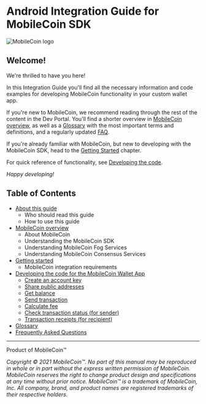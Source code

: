 # Android Integration Guide for MobileCoin SDK

![MobileCoin logo](images/mobilecoin-logo.png)

## Welcome!

We're thrilled to have you here!

In this Integration Guide you'll find all the necessary information and code examples for developing MobileCoin functionality in your custom wallet app.

If you're new to MobileCoin, we recommend reading through the rest of the content in the Dev Portal. You'll find a shorter overview in [MobileCoin overview](mobilecoin.md), as well as a [Glossary](glossary.md) with the most important terms and definitions, and a regularly updated [FAQ](faq.md).

If you're already familiar with MobileCoin, but new to developing with the MobileCoin SDK, head to the [Getting Started](getting-started.md) chapter.

For quick reference of functionality, see [Developing the code](dev-overview/).

*Happy developing!*

## Table of Contents

* [About this guide](about.md)
  * Who should read this guide
  * How to use this guide
* [MobileCoin overview](/docs/mobilecoin.md)
  * About MobileCoin
  * Understanding the MobileCoin SDK
  * Understanding MobileCoin Fog Services
  * Understanding MobileCoin Consensus Services
* [Getting started](getting-started.md)
  * MobileCoin integration requirements
* [Developing the code for the MobileCoin Wallet App](dev-overview/)
  * [Create an account key](dev-overview/create-account-key.md)
  * [Share public addresses](dev-overview/share-public-addresses.md)
  * [Get balance](dev-overview/get-balance.md)
  * [Send transaction](dev-overview/send-transaction.md)
  * [Calculate fee](dev-overview/calculate-fee.md)
  * [Check transaction status (for sender)](dev-overview/check-transaction-status.md)
  * [Transaction receipts (for recipient)](dev-overview/transaction-receipts.md)
* [Glossary](glossary.md)
* [Frequently Asked Questions](faq.md)

---

Product of MobileCoin™

_Copyright © 2021 MobileCoin™. No part of this manual may be reproduced in whole or in part without the express written permission of MobileCoin. MobileCoin reserves the right to change product design and specifications at any time without prior notice. MobileCoin™ is a trademark of MobileCoin, Inc. All company, brand, and product names are registered trademarks of their respective holders._
